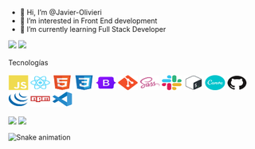 - 👋 Hi, I’m @Javier-Olivieri
- 👀 I’m interested in Front End development
- 🌱 I’m currently learning Full Stack Developer
<div>
<img height="180em" src="https://github-readme-stats.vercel.app/api?username=Javier-Olivieri&show_icons=true&theme=dark"/>
<img height="180em" src="https://github-readme-stats.vercel.app/api/top-langs/?username=Javier-Olivieri&layout=compact&langs_count=16&theme=dark" />
</div>
<br>
Tecnologías
<div style= "display: inline_block"><br>
<img aling="center" alt="javi-Js" height="30" width="40" src="https://raw.githubusercontent.com/devicons/devicon/master/icons/javascript/javascript-plain.svg">
<img aling="center" alt="javi-React" height="30" width="40" src="https://raw.githubusercontent.com/devicons/devicon/master/icons/react/react-original.svg">
<img aling="center" alt="javi-HTML" height="30" width="40" src="https://raw.githubusercontent.com/devicons/devicon/master/icons/html5/html5-original.svg">
<img aling="center" alt="javi-CSS" height="30" width="40" src="https://raw.githubusercontent.com/devicons/devicon/master/icons/css3/css3-original.svg">
<img aling="center" alt="javi-bootstrap" height="30" width="40" src="https://raw.githubusercontent.com/devicons/devicon/master/icons/bootstrap/bootstrap-original.svg">
<img aling="center" alt="javi-git" height="30" width="40" src="https://raw.githubusercontent.com/devicons/devicon/master/icons/git/git-original.svg">
<img aling="center" alt="javi-Sass" height="30" width="40" src="https://raw.githubusercontent.com/devicons/devicon/master/icons/sass/sass-original.svg">
<img aling="center" alt="javi-Slack" height="30" width="40" src="https://raw.githubusercontent.com/devicons/devicon/master/icons/slack/slack-original.svg">
<img aling="center" alt="javi-bash" height="30" width="40" src="https://raw.githubusercontent.com/devicons/devicon/master/icons/bash/bash-original.svg">
<img aling="center" alt="javi-canva" height="30" width="40" src="https://raw.githubusercontent.com/devicons/devicon/master/icons/canva/canva-original.svg">
<img aling="center" alt="javi-Github" height="30" width="40" src="https://raw.githubusercontent.com/devicons/devicon/master/icons/github/github-original.svg">
<img aling="center" alt="javi-Jquery" height="30" width="40" src="https://raw.githubusercontent.com/devicons/devicon/master/icons/jquery/jquery-original.svg">
<img aling="center" alt="javi-npm" height="30" width="40" src="https://raw.githubusercontent.com/devicons/devicon/master/icons/npm/npm-original-wordmark.svg">
<img aling="center" alt="javi-Vscode" height="30" width="40" src="https://raw.githubusercontent.com/devicons/devicon/master/icons/vscode/vscode-original.svg">

</div>
<br>

<div>
<a href = "mailto: coderjav@gmail.com"><img src="https://img.shields.io/badge/-Gmail-%23333?style=for-the-badge&logo=gmail&logoColor=white" target="_blanck"></a>
<a href= "https://www.linkedin.com/in/coderman" target="_blank"><img src="https://img.shields.io/badge/-LinkedIn-%230077B5?style=for-the-badge&logo=linkedin&logoColor=white" target="_blank"></a>
</div>

![Snake animation](https://github.com/Javier-Olivieri/Javier-Olivieri/blob/output/github-contribution-grid-snake.svg)
